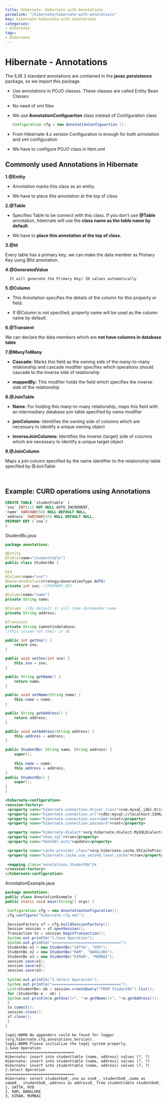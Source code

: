 ```yaml
---
title: Hibernate- Hibernate with Annotations
permalink: "/hibernate/hibernate-with-annotations"
key: hibernate-hibernate-with-annotations
categories:
- Hibernate
tags:
- Hibernate
---
```


Hibernate - Annotations
==============================

The EJB 3 standard annotations are contained in
the **javax.persistence** package, so we import this package.

-   Use annotations in POJO classes. These classes are called Entity Bean
    Classes

-   No need of xml files

-   We use **AnnotationConfiguartion** class instead of Configuration class
    ```java
    Configuration cfg = new AnnotationConfiguartion ();
    ```


 

-   From Hibernate 4.x version Configuration is enough for both annotation and
    xml configuration

-   We have to configure POJO class in hbm.xml



Commonly used Annotations in Hibernate
--------------------------------------

**1.@Entity**

-   Annotation marks this class as an entity.

-   We have to place this annotation at the top of class


**2.@Table**

-   Specifies Table to be connect with this class. If you don’t use **@Table**
    annotation, hibernate will use the **class name as the table name by
    default**.

-   We have to **place this annotation at the top of class.**


**3.@Id**

 Every table has a primary key; we can make the data member as Primary Key using
@Id annotation.


**4.@GeneratedValue**

      It will generate the Primary Key/ ID values automatically



**5.@Column**

-   This Annotation specifies the details of the column for this property or
    field.

-   If @Column is not specified, property name will be used as the column name
    by default.


**6.@Transient**

   We can declare the data members which are **not have columns in database table**


**7.@ManyToMany**

-   **Cascade:** Marks this field as the owning side of the many-to-many
    relationship and cascade modifier specifies which operations should cascade
    to the inverse side of relationship

-   **mappedBy:** This modifier holds the field which specifies the inverse side
    of the relationship

**8.@JoinTable**

-   **Name**: For holding this many-to-many relationship, maps this field with
    an intermediary database join table specified by name modifier

-   **joinColumns:** Identifies the owning side of columns which are necessary
    to identify a unique owning object

-   **inverseJoinColumns:** Identifies the inverse (target) side of columns
    which are necessary to identify a unique target object

**9.@JoinColumn**

Maps a join column specified by the name identifier to the relationship table
specified by @JoinTable

<br>


Example: CURD operations using Annotations
------------------------------------------
```sql
CREATE TABLE `studenttable` (
`sno` INT(11) NOT NULL AUTO_INCREMENT,
`name` VARCHAR(50) NULL DEFAULT NULL,
`address` VARCHAR(50) NULL DEFAULT NULL,
PRIMARY KEY (`sno`)
)
```


StudentBo.java
```java
package annotations;

@Entity
@Table(name="studenttable")
public class StudentBo {
	
@Id
@Column(name="sno")
@GeneratedValue(strategy=GenerationType.AUTO)
private int sno; //PRIMARY_KEY

@Column(name="name")
private String name;

@Column  //By default it will take datamember name
private String address;

@Transient
private String iamnotindatabase; 
//This column not their in db

public int getSno() {
	return sno;
}

public void setSno(int sno) {
	this.sno = sno;
}

public String getName() {
	return name;
}

public void setName(String name) {
	this.name = name;
}

public String getAddress() {
	return address;
}

public void setAddress(String address) {
	this.address = address;
}

public StudentBo( String name, String address) {
	super();
 
	this.name = name;
	this.address = address;
}
public StudentBo() {
	super();	 
}
}
```

```xml
<hibernate-configuration>
<session-factory>
 <property name="hibernate.connection.driver_class">com.mysql.jdbc.Driver</property>
 <property name="hibernate.connection.url">jdbc:mysql://localhost:3306/smlcodes</property>
 <property name="hibernate.connection.username">root</property>
 <property name="hibernate.connection.password">root</property>

 <property name="hibernate.dialect">org.hibernate.dialect.MySQLDialect</property>
 <property name="show_sql">true</property>
 <property name="hbm2ddl.auto">update</property>

 <property name="cache.provider_class">org.hibernate.cache.EhCacheProvider</property>
 <property name="hibernate.cache.use_second_level_cache">true</property>
 
 <mapping class="annotations.StudentBo"/> 
</session-factory>
</hibernate-configuration>
```


AnnotationExample.java
```java
package annotations;
public class AnnotationExample {
public static void main(String[] args) {

 Configuration cfg = new AnnotationConfiguration();
 cfg.configure("hibernate.cfg.xml"); 

 SessionFactory sf = cfg.buildSessionFactory();
 Session session = sf.openSession();
 Transaction tx = session.beginTransaction(); 
 System.out.println("1.Save Operation");
 System.out.println("===============================");
 StudentBo e1 = new StudentBo("SATYA", "HYD");
 StudentBo e2 = new StudentBo("RAM", "BANGLORE");
 StudentBo e3 = new StudentBo("KIRAN", "MUMBAI");
 session.save(e1);
 session.save(e2);
 session.save(e3);
  
 System.out.println("2.Select Operation");
 System.out.println("===============================");
 List<StudentBo> ob = session.createQuery("FROM StudentBo").list();  
 for (StudentBo e : ob) {
 System.out.println(e.getSno()+", "+e.getName()+", "+e.getAddress());
 }
 tx.commit();
 session.close();
 sf.close();
 }
}
```

```output
log4j:WARN No appenders could be found for logger (org.hibernate.cfg.annotations.Version).
log4j:WARN Please initialize the log4j system properly.
1.Save Operation
===============================
Hibernate: insert into studenttable (name, address) values (?, ?)
Hibernate: insert into studenttable (name, address) values (?, ?)
Hibernate: insert into studenttable (name, address) values (?, ?)
2.Select Operation
===============================
Hibernate: select studentbo0_.sno as sno0_, studentbo0_.name as name0_, studentbo0_.address as address0_ from studenttable studentbo0_
1, SATYA, HYD
2, RAM, BANGLORE
3, KIRAN, MUMBAI
```
